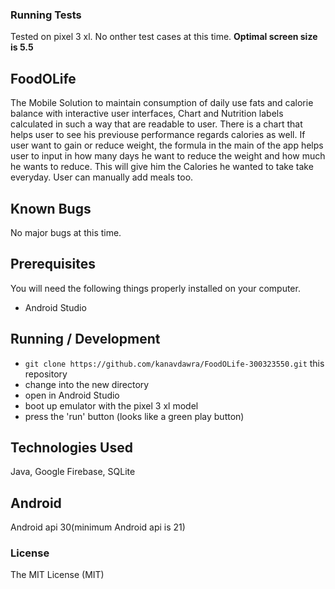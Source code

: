 ### Running Tests

Tested on pixel 3 xl. No onther test cases at this time. **Optimal screen size is  5.5** 

## FoodOLife
The Mobile Solution to maintain consumption of daily use fats and calorie balance with interactive user interfaces, Chart and Nutrition labels calculated in such a way that are readable to user. There is a chart that helps user to see his previouse performance regards calories as well.
If user want to gain or reduce weight, the formula in the main of the app helps user to input in how many days he want to reduce the weight and how much he wants to reduce. This will give him the Calories he wanted to take take everyday. User can manually add meals too. 

## Known Bugs

No major bugs at this time.

## Prerequisites

You will need the following things properly installed on your computer.

* Android Studio

## Running / Development

* `git clone https://github.com/kanavdawra/FoodOLife-300323550.git` this repository
* change into the new directory
* open in Android Studio
* boot up emulator with the pixel 3 xl model
* press the 'run' button (looks like a green play button)

## Technologies Used

Java, Google Firebase, SQLite

## Android
Android api 30(minimum Android api is 21)

### License

The MIT License (MIT)
